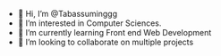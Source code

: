 - 👋 Hi, I’m @Tabassuminggg
- 👀 I’m interested in Computer Sciences.
- 🌱 I’m currently learning Front end Web Development
- 💞️ I’m looking to collaborate on multiple projects


<!---
Tabassuminggg/Tabassuminggg is a ✨ special ✨ repository because its `README.md` (this file) appears on your GitHub profile.
You can click the Preview link to take a look at your changes.
--->
